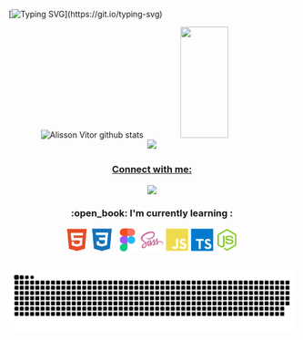 <!--<img width=100% src="https://capsule-render.vercel.app/api?type=waving&color=A5D7E8&height=120&section=header"/>-->

[![Typing SVG](https://readme-typing-svg.herokuapp.com/?color=395B64&size=35&center=true&vCenter=true&width=1000&lines=Ol%C3%A1%2C+eu+sou+o+Alisson+Vitor!!;Estagi%C3%A1rio+na+NTT+como+Software+Development!!)](https://git.io/typing-svg)

<!--[![Ashutosh's github activity graph](https://github-readme-activity-graph.cyclic.app/graph?username=alisson-vml&bg_color=000000&color=b9d7e8&line=576cbc&point=a5d7e8&area=true&hide_border=true)](https://github.com/ashutosh00710/github-readme-activity-graph)-->



<div align="center">  
  <img width="49%" height="195px" src="https://github-readme-stats.vercel.app/api?username=alisson-vml&show_icons=true&count_private=true&hide_border=true&title_color=628FDB&icon_color=33A299&text_color=E7F6F2&bg_color=0d1117" alt="Alisson Vitor github stats" /> 
  <img width="41%" height="195px" src="https://github-readme-stats.vercel.app/api/top-langs/?username=alisson-vml&layout=compact&hide_border=true&title_color=628FDB&text_color=33A299&bg_color=0d1117" />
</div>
  
<div align="center"> 
<a href="https://linkedin.com/in/alissonvitor" target="_blank"><img src="https://img.shields.io/badge/LinkedIn-%230077B5.svg?logo=linkedin&logoColor=white"</a>
</div>
<h3 align="center">Connect with me:</h3>
<p align="center">
<a href="https://linkedin.com/in/alissonvitor" target="blank"><img align="center" src="https://img.shields.io/badge/LinkedIn-151515?style=for-the-badge&logo=linkedin&logoColor=4B70F1"/></a>
</p>


<h3 align="center">:open_book: I'm currently learning : </h3>
<p align="center">
<a target="_blank"><img height="40" src="https://raw.githubusercontent.com/devicons/devicon/master/icons/html5/html5-plain.svg"></a>
<a target="_blank"><img height="40" src="https://raw.githubusercontent.com/devicons/devicon/master/icons/css3/css3-plain.svg"></a>
<a target="_blank"><img height="40" src="https://raw.githubusercontent.com/devicons/devicon/master/icons/figma/figma-original.svg"></a>
<a target="_blank"><img height="40" src="https://raw.githubusercontent.com/devicons/devicon/master/icons/sass/sass-original.svg"></a>
<a target="_blank"><img height="40" src="https://raw.githubusercontent.com/devicons/devicon/master/icons/javascript/javascript-plain.svg"></a>
<a target="_blank"><img height="40" src="https://raw.githubusercontent.com/devicons/devicon/master/icons/typescript/typescript-plain.svg"></a>
<a target="_blank"><img height="40" src="https://raw.githubusercontent.com/devicons/devicon/master/icons/nodejs/nodejs-original.svg"></a>  
</p>

  ##
<!--[![](https://visitcount.itsvg.in/api?id=alisson-vml&icon=3&color=12)](https://visitcount.itsvg.in)-->

<img src="https://github.com/alisson-vml/alisson-vml/blob/output/github-contribution-grid-snake-dark.svg" alt="Snake animation" /> 
